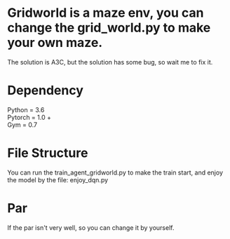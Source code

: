 #  Gridworld is a maze env, you can change the grid_world.py to make your own maze.
The solution is A3C, but the solution has some bug, so wait me to fix it.

# Dependency

Python = 3.6  
Pytorch = 1.0 +  
Gym = 0.7  

# File Structure

You can run the train_agent_gridworld.py to make the train start, and enjoy the model by the file: enjoy_dqn.py  

# Par

If the par isn't very well, so you can change it by yourself.   
